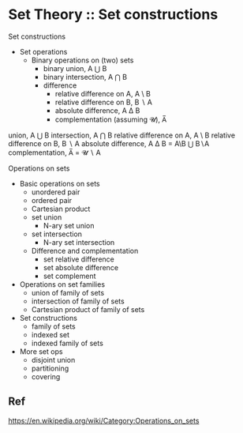# Set Theory :: Set constructions

Set constructions
- Set operations
  - Binary operations on (two) sets
    - binary union,        A ⋃ B
    - binary intersection, A ⋂ B
    - difference
      - relative difference on A, A \ B
      - relative difference on B, B ∖ A
      - absolute difference,      A Δ B
      - complementation (assuming 𝓤), A̅



union,                    A ⋃ B
intersection,             A ⋂ B
relative difference on A, A \ B
relative difference on B, B ∖ A
absolute difference,      A Δ B = A\B ⋃ B∖A
complementation,          A̅ = 𝓤 ∖ A


Operations on sets
- Basic operations on sets
  - unordered pair
  - ordered pair
  - Cartesian product
  - set union
    - N-ary set union
  - set intersection
    - N-ary set intersection
  - Difference and complementation
    - set relative difference
    - set absolute difference
    - set complement
- Operations on set families
  - union of family of sets
  - intersection of family of sets
  - Cartesian product of family of sets
- Set constructions
  - family of sets
  - indexed set
  - indexed family of sets
- More set ops
  - disjoint union
  - partitioning
  - covering



## Ref

https://en.wikipedia.org/wiki/Category:Operations_on_sets
